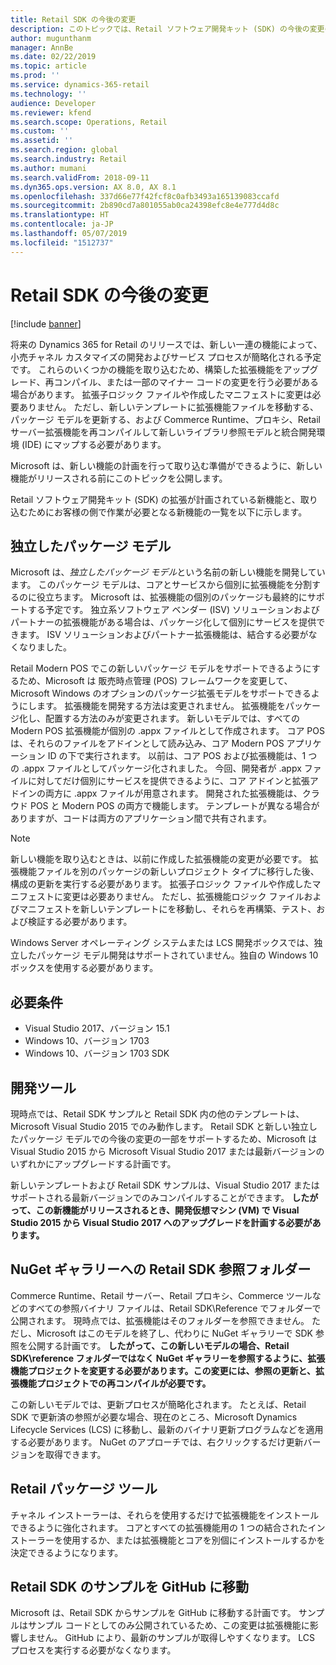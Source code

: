 ```yaml
---
title: Retail SDK の今後の変更
description: このトピックでは、Retail ソフトウェア開発キット (SDK) の今後の変更の一覧を示します。
author: mugunthanm
manager: AnnBe
ms.date: 02/22/2019
ms.topic: article
ms.prod: ''
ms.service: dynamics-365-retail
ms.technology: ''
audience: Developer
ms.reviewer: kfend
ms.search.scope: Operations, Retail
ms.custom: ''
ms.assetid: ''
ms.search.region: global
ms.search.industry: Retail
ms.author: mumani
ms.search.validFrom: 2018-09-11
ms.dyn365.ops.version: AX 8.0, AX 8.1
ms.openlocfilehash: 337d66e77f42fcf8c0afb3493a165139083ccafd
ms.sourcegitcommit: 2b890cd7a801055ab0ca24398efc8e4e777d4d8c
ms.translationtype: HT
ms.contentlocale: ja-JP
ms.lasthandoff: 05/07/2019
ms.locfileid: "1512737"
---
```

# <a name="upcoming-changes-in-the-retail-sdk"></a>Retail SDK の今後の変更
[!include [banner](../includes/banner.md)]

将来の Dynamics 365 for Retail のリリースでは、新しい一連の機能によって、小売チャネル カスタマイズの開発およびサービス プロセスが簡略化される予定です。 これらのいくつかの機能を取り込むため、構築した拡張機能をアップグレード、再コンパイル、または一部のマイナー コードの変更を行う必要がある場合があります。 拡張子ロジック ファイルや作成したマニフェストに変更は必要ありません。 ただし、新しいテンプレートに拡張機能ファイルを移動する、パッケージ モデルを更新する、および Commerce Runtime、プロキシ、Retail サーバー拡張機能を再コンパイルして新しいライブラリ参照モデルと統合開発環境 (IDE) にマップする必要があります。

Microsoft は、新しい機能の計画を行って取り込む準備ができるように、新しい機能がリリースされる前にこのトピックを公開します。

Retail ソフトウェア開発キット (SDK) の拡張が計画されている新機能と、取り込むためにお客様の側で作業が必要となる新機能の一覧を以下に示します。

## <a name="independent-packaging-model"></a>独立したパッケージ モデル
Microsoft は、*独立したパッケージ モデル*という名前の新しい機能を開発しています。 このパッケージ モデルは、コアとサービスから個別に拡張機能を分割するのに役立ちます。 Microsoft は、拡張機能の個別のパッケージも最終的にサポートする予定です。 独立系ソフトウェア ベンダー (ISV) ソリューションおよびパートナーの拡張機能がある場合は、パッケージ化して個別にサービスを提供できます。 ISV ソリューションおよびパートナー拡張機能は、結合する必要がなくなりました。 

Retail Modern POS でこの新しいパッケージ モデルをサポートできるようにするため、Microsoft は 販売時点管理 (POS) フレームワークを変更して、Microsoft Windows のオプションのパッケージ拡張モデルをサポートできるようにします。 拡張機能を開発する方法は変更されません。 拡張機能をパッケージ化し、配置する方法のみが変更されます。 新しいモデルでは、すべての Modern POS 拡張機能が個別の .appx ファイルとして作成されます。 コア POS は、それらのファイルをアドインとして読み込み、コア Modern POS アプリケーション ID の下で実行されます。 以前は、コア POS および拡張機能は、1 つの .appx ファイルとしてパッケージ化されました。 今回、開発者が .appx ファイルに対してだけ個別にサービスを提供できるように、コア アドインと拡張アドインの両方に .appx ファイルが用意されます。 開発された拡張機能は、クラウド POS と Modern POS の両方で機能します。 テンプレートが異なる場合がありますが、コードは両方のアプリケーション間で共有されます。

> [!NOTE] 
> 新しい機能を取り込むときは、以前に作成した拡張機能の変更が必要です。 拡張機能ファイルを別のパッケージの新しいプロジェクト タイプに移行した後、構成の更新を実行する必要があります。 拡張子ロジック ファイルや作成したマニフェストに変更は必要ありません。 ただし、拡張機能ロジック ファイルおよびマニフェストを新しいテンプレートにを移動し、それらを再構築、テスト、および検証する必要があります。

Windows Server オペレーティング システムまたは LCS 開発ボックスでは、独立したパッケージ モデル開発はサポートされていません。独自の Windows 10 ボックスを使用する必要があります。 

## <a name="prerequisites"></a>必要条件

- Visual Studio 2017、バージョン 15.1
- Windows 10、バージョン 1703
- Windows 10、バージョン 1703 SDK

## <a name="development-tools"></a>開発ツール
現時点では、Retail SDK サンプルと Retail SDK 内の他のテンプレートは、Microsoft Visual Studio 2015 でのみ動作します。 Retail SDK と新しい独立したパッケージ モデルでの今後の変更の一部をサポートするため、Microsoft は Visual Studio 2015 から Microsoft Visual Studio 2017 または最新バージョンのいずれかにアップグレードする計画です。

新しいテンプレートおよび Retail SDK サンプルは、Visual Studio 2017 またはサポートされる最新バージョンでのみコンパイルすることができます。 **したがって、この新機能がリリースされるとき、開発仮想マシン (VM) で Visual Studio 2015 から Visual Studio 2017 へのアップグレードを計画する必要があります。**

## <a name="retail-sdk-reference-folder-to-nuget-gallery"></a>NuGet ギャラリーへの Retail SDK 参照フォルダー
Commerce Runtime、Retail サーバー、Retail プロキシ、Commerce ツールなどのすべての参照バイナリ ファイルは、Retail SDK\\Reference でフォルダーで公開されます。 現時点では、拡張機能はそのフォルダーを参照できません。 ただし、Microsoft はこのモデルを終了し、代わりに NuGet ギャラリーで SDK 参照を公開する計画です。 **したがって、この新しいモデルの場合、Retail SDK\\reference フォルダーではなく NuGet ギャラリーを参照するように、拡張機能プロジェクトを変更する必要があります。この変更には、参照の更新と、拡張機能プロジェクトでの再コンパイルが必要です。**

この新しいモデルでは、更新プロセスが簡略化されます。 たとえば、Retail SDK で更新済の参照が必要な場合、現在のところ、Microsoft Dynamics Lifecycle Services (LCS) に移動し、最新のバイナリ更新プログラムなどを適用する必要があります。 NuGet のアプローチでは、右クリックするだけ更新バージョンを取得できます。

## <a name="retail-packaging-tool"></a>Retail パッケージ ツール
チャネル インストーラーは、それらを使用するだけで拡張機能をインストールできるように強化されます。 コアとすべての拡張機能用の 1 つの結合されたインストーラーを使用するか、または拡張機能とコアを別個にインストールするかを決定できるようになります。

## <a name="retail-sdk-samples-to-github"></a>Retail SDK のサンプルを GitHub に移動
Microsoft は、Retail SDK からサンプルを GitHub に移動する計画です。 サンプルはサンプル コードとしてのみ公開されているため、この変更は拡張機能に影響しません。 GitHub により、最新のサンプルが取得しやすくなります。 LCS プロセスを実行する必要がなくなります。
